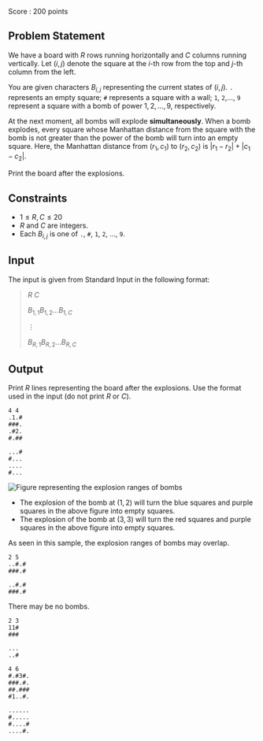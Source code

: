 Score : $200$ points

## Problem Statement

We have a board with $R$ rows running horizontally and $C$ columns running vertically. Let $(i,j)$ denote the square at the $i$-th row from the top and $j$-th column from the left.

You are given characters $B_{i,j}$ representing the current states of $(i,j)$.
`.` represents an empty square; `#` represents a square with a wall; `1`, `2`,$\dots$, `9` represent a square with a bomb of power $1,2,\dots,9$, respectively.

At the next moment, all bombs will explode **simultaneously**.
When a bomb explodes, every square whose Manhattan distance from the square with the bomb is not greater than the power of the bomb will turn into an empty square.
Here, the Manhattan distance from $(r_1,c_1)$ to $(r_2,c_2)$ is $|r_1-r_2|+|c_1-c_2|$.

Print the board after the explosions.

## Constraints

- $1\leq R,C \leq 20$
- $R$ and $C$ are integers.
- Each $B_{i,j}$ is one of `.`, `#`, `1`, `2`, $\dots$, `9`.

## Input

The input is given from Standard Input in the following format:

> $R$ $C$
> 
> $B_{1,1}B_{1,2}\dots B_{1,C}$
> 
> $\vdots$
> 
> $B_{R,1}B_{R,2}\dots B_{R,C}$

## Output

Print $R$ lines representing the board after the explosions. Use the format used in the input (do not print $R$ or $C$).

```input1
4 4
.1.#
###.
.#2.
#.##
```

```output1
...#
#...
....
#...
```

![Figure representing the explosion ranges of bombs](https://img.atcoder.jp/abc295/4816cc7b706b4a095bb9a5d07c614790.jpg)

- The explosion of the bomb at $(1,2)$ will turn the blue squares and purple squares in the above figure into empty squares.
- The explosion of the bomb at $(3,3)$ will turn the red squares and purple squares in the above figure into empty squares.

As seen in this sample, the explosion ranges of bombs may overlap.

```input2
2 5
..#.#
###.#
```

```output2
..#.#
###.#
```

There may be no bombs.

```input3
2 3
11#
###
```

```output3
...
..#
```

```input4
4 6
#.#3#.
###.#.
##.###
#1..#.
```

```output4
......
#.....
#....#
....#.
```